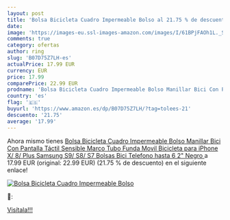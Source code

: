 ```yaml
---
layout: post
title: 'Bolsa Bicicleta Cuadro Impermeable Bolso al 21.75 % de descuento'
date: 
image: 'https://images-eu.ssl-images-amazon.com/images/I/61BPjFAOh1L._SL200_.jpg'
comments: true
category: ofertas
author: ring
slug: 'B07D75Z7LH-es'
actualPrice: 17.99 EUR
currency: EUR
price: 17.99
comparePrice: 22.99 EUR
prodname: 'Bolsa Bicicleta Cuadro Impermeable Bolso Manillar Bici Con Pantalla Táctil Sensible  Marco Tubo Funda Movil Bicicleta para iPhone X/ 8/ Plus Samsung S9/ S8/ S7 Bolsas Bici Telefono hasta 6 2"  Negro '
country: 'es'
flag: '🇪🇸'
buyurl: 'https://www.amazon.es/dp/B07D75Z7LH/?tag=tolees-21'
descuento: '21.75'
average: '17.99'
---
```


Ahora mismo tienes [Bolsa Bicicleta Cuadro Impermeable Bolso Manillar Bici Con Pantalla Táctil Sensible  Marco Tubo Funda Movil Bicicleta para iPhone X/ 8/ Plus Samsung S9/ S8/ S7 Bolsas Bici Telefono hasta 6 2"  Negro ](https://www.amazon.es/dp/B07D75Z7LH/?tag=tolees-21) a 17.99 EUR (original: 22.99 EUR) (21.75 %  de descuento) en el siguiente enlace!

[![Bolsa Bicicleta Cuadro Impermeable Bolso](https://images-eu.ssl-images-amazon.com/images/I/61BPjFAOh1L._SL200_.jpg)](https://www.amazon.es/dp/B07D75Z7LH/?tag=tolees-21)

🔎:


[Visítala!!!](https://www.amazon.es/dp/B07D75Z7LH/?tag=tolees-21)
